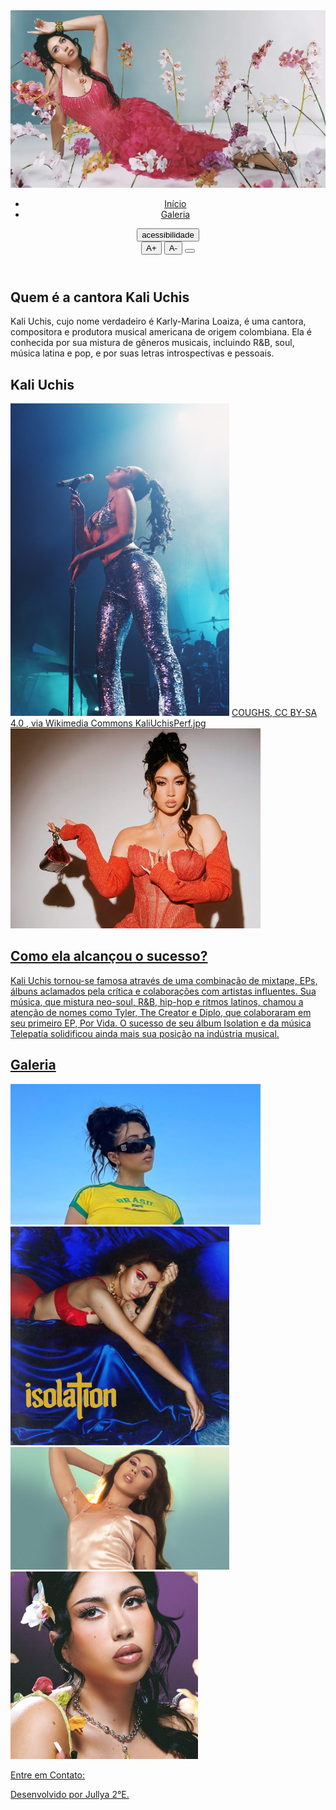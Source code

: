 <!--Jullya Caroline 2°E 13/08/25 -->
<html lang="pt-br">
<body>
    <header class=" p-5">
<!-- Estilos  -->        
 <nav class="container d-flex justify-content-between align-items-center">
 <img src="KU_Amaury-Nessaibia.webp" width="600" heigth="300"class="nav-img" loading="lazy">
 <ul class="nav mt-5">
                <li class="nav-item"><a class="nav-link" href="#inicio">Início</a></li>
                <li class="nav-item"><a class="nav-link" href="#galeria">Galeria</a></li>
            </ul>
            <!-- Menu de Acessibilidade -->
        <div id="acessibilidade" class="menu-acessibilidade"> 
        <button id="botao-acessibilidade" class="btn btn-primary fw-bold rotacao-botao" aria-expanded="false">acessibilidade</button>
        <div id="opcoes-acessibilidade" class="opcoes-acessibilidade apresenta-lista">
                <button id="aumentar-fonte" class="btn btn-primary fw-bold" aria-label="Aumentar o tamanho da fonte">A+</button>
                <button id="diminuir-fonte" class="btn btn-primary fw-bold" aria-label="diminuir o tamanho da fonte">A-</button>
                <button id="alterna-contraste" class="btn btn-primary fw-bold" aria-label="Alterna o contraste de cores"> <i class="bi bi-shadows"></i></button>
        </div>
</div>
       </div>
    </nav>
</header>
<!-- Hero Section -->
<section id="Kali Uchis" class="my-5 pt-6 secao-Kali">
        <div class="container d-flex align-items-center ">
                <div class="col-5">
                        <h2> Quem é a cantora Kali Uchis</h2>
                        <p class="p-2">Kali Uchis, cujo nome verdadeiro é Karly-Marina Loaiza, é uma cantora, compositora e produtora musical americana de origem colombiana. Ela é conhecida por sua mistura de gêneros musicais, incluindo R&B, soul, música latina e pop, e por suas letras introspectivas e pessoais. </p>
                </div>
        </div>
</section>
<section id="inicio" class="my-5">
        <div class="inicio-fundo d-flex justify-content-between align-items-center">
                <div class="esquerda-conteudo">
                        <h1 class="display-4 text-white fst-italic fw-bold">Kali Uchis</h1>
                        <img src="KaliUchisPerf.jpg" width="350" heigth="300" class="mb-3" width="450"
                                height="500" loading="lazy">
                        <a href="#kali Uchis"
                                class="btn btn-primary btn-lg botao-inicio fw-semibold">COUGHS, CC BY-SA 4.0 <https://creativecommons.org/licenses/by-sa/4.0>, via Wikimedia Commons
KaliUchisPerf.jpg

</div>
        <div>
                <img src="kaliuchisdesafinadoc022.jpg" width="400" heigth="350" class="img-fluid img-inicio" width="600" heigth="600"> 
            <href= Finish Line, CC BY 3.0, via Wikimedia Commons
Kali Uchis 2019 3.jpg

</section>

<section id="Kali Uchis" class="my-5 pt-6 secao-Kali Uchis">
        <div class="container d-flex align-items-center">
                <div class="col-4 d-flex justify-content-center">
                </div>
                <div class="col-5">
                        <h2>Como ela alcançou o sucesso?</h2>
                        <p class="p-2">Kali Uchis tornou-se famosa através de uma combinação de mixtape, EPs, álbuns aclamados pela crítica e colaborações com artistas influentes. Sua música, que mistura neo-soul, R&B, hip-hop e ritmos latinos, chamou a atenção de nomes como Tyler, The Creator e Diplo, que colaboraram em seu primeiro EP, Por Vida. O sucesso de seu álbum Isolation e da música Telepatía solidificou ainda mais sua posição na indústria musical. </p>
                </div>
        </div>
</section>

<section id="galeria">
        <h2 class="text-center pt-5">Galeria</h2>
        <div class="container p-3 mt-3 fundo-galeria">
        <div>
                <div class="row justify-content-md-center">
                        <div class="col-md-4">
                                <img src="kali-uchis-brasil.jpg" width="400" heigth="300"
                                        class="img-fluid rounded-5" loading="lazy">
                        </div>
                        <div class="col-md-4">
                                <img src="kali-uchis-5acb9d825b904-1024x1024.jpg" width="350" heigth="300" class="img-fluid rounded-5"
                                        loading="lazy">
                        </div>
                </div>
                <div class="row mt-4 justify-content-md-center">
                        <div class="col-md-4">
                                <img src="_102774584_kali1.jpg" width="350" heigth="350" class="img-fluid rounded-5" loading="lazy">
                        </div>
                        <div class="col-md-4">
                                <img src="kali-uchis.jpg" width="300" heigth="300"
                                        class="img-fluid rounded-5" loading="lazy">
                        </div>
                </div>
         </div>
</section>
</main>
<footer class="text center-p-3 fst-italic">
        <P>Entre em Contato:</P>
        <i class="bi-bi-whatsapp"></i>
        <i class="bi-bi-instagram"></i>
        <i class="bi-bi-tiktok"></i>
<p class="mt-3">Desenvolvido por Jullya 2°E.</p>
</footer>
<script src="https://cdnjs.cloudflare.com/ajax/libs/scrollReveal.js/4.0.9/scrollreveal.js"></script>
<script src="script.js"> </script>
</body>


</html>